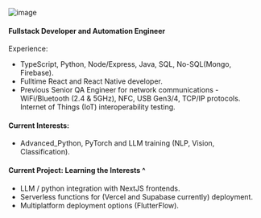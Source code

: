 ![image](https://user-images.githubusercontent.com/132242994/236126087-79b4b7f1-eab1-4b6b-a027-463b9bfe8c7b.png)

#### Fullstack Developer and Automation Engineer
Experience:
- TypeScript, Python, Node/Express, Java, SQL, No-SQL(Mongo, Firebase).
- Fulltime React and React Native developer.
- Previous Senior QA Engineer for network communications - WiFi/Bluetooth (2.4 & 5GHz), NFC, USB Gen3/4, TCP/IP protocols. Internet of Things (IoT) interoperability testing.

#### Current Interests:
- Advanced_Python, PyTorch and LLM training (NLP, Vision, Classification).

#### Current Project: Learning the Interests ^
- LLM / python integration with NextJS frontends.
- Serverless functions for (Vercel and Supabase currently) deployment.
- Multiplatform deployment options (FlutterFlow).
